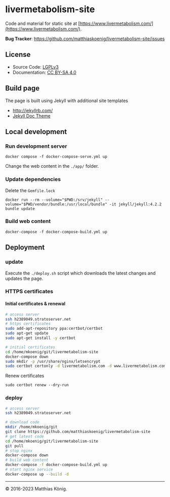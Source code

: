 # livermetabolism-site

Code and material for static site at [https://www.livermetabolism.com/](https://www.livermetabolism.com/).

**Bug Tracker**: https://github.com/matthiaskoenig/livermetabolism-site/issues

## License

* Source Code: [LGPLv3](http://opensource.org/licenses/GPL-3.0)
* Documentation: [CC BY-SA 4.0](http://creativecommons.org/licenses/by-sa/4.0/)

## Build page

The page is built using Jekyll with additional site templates

* http://jekyllrb.com/
* [Jekyll Doc Theme](https://aksakalli.github.io/jekyll-doc-theme/)

## Local development

### Run development server

```
docker compose -f docker-compose-serve.yml up
```

Change the web content in the `./app/` folder.

### Update dependencies

Delete the `Gemfile.lock`

```
docker run --rm --volume="$PWD:/srv/jekyll" --volume="$PWD/vendor/bundle:/usr/local/bundle" -it jekyll/jekyll:4.2.2 bundle update
```

### Build web content

```
docker-compose -f docker-compose-build.yml up
```

## Deployment

### update

Execute the `./deploy.sh` script which downloads the latest changes and updates the page.

### HTTPS certificates

#### Initial certificates & renewal

```bash
# access server
ssh h2389049.stratoserver.net
# https certificates
sudo add-apt-repository ppa:certbot/certbot
sudo apt-get update
sudo apt-get install -y certbot

# initial certificates
cd /home/mkoenig/git/livermetabolism-site
docker-compose down
sudo mkdir -p /usr/share/nginx/letsencrypt
sudo certbot certonly -d livermetabolism.com -d www.livermetabolism.com -d livermetabolism.de -d www.livermetabolism.de
```

Renew certificates
```
sudo certbot renew --dry-run
```

### deploy

```bash
# access server
ssh h2389049.stratoserver.net

# download code
mkdir /home/mkoenig/git
git clone https://github.com/matthiaskoenig/livermetabolism-site
# get latest code
cd /home/mkoenig/git/livermetabolism-site
git pull
# stop nginx
docker-compose down
# build web content
docker-compose -f docker-compose-build.yml up
# start nginx service
docker-compose up --build -d
```

----
&copy; 2016-2023 Matthias König.
